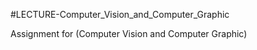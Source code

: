 #LECTURE-Computer_Vision_and_Computer_Graphic

Assignment for (Computer Vision and Computer Graphic)
